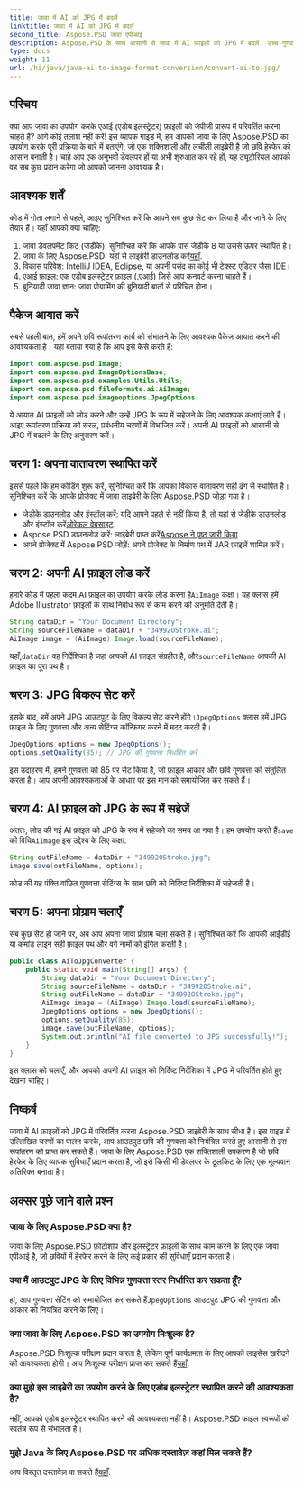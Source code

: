 ```yaml
---
title: जावा में AI को JPG में बदलें
linktitle: जावा में AI को JPG में बदलें
second_title: Aspose.PSD जावा एपीआई
description: Aspose.PSD के साथ आसानी से जावा में AI फ़ाइलों को JPG में बदलें। उच्च-गुणवत्ता वाली छवि रूपांतरण के लिए हमारी चरण-दर-चरण मार्गदर्शिका का पालन करें।
type: docs
weight: 11
url: /hi/java/java-ai-to-image-format-conversion/convert-ai-to-jpg/
---
```

## परिचय
क्या आप जावा का उपयोग करके एआई (एडोब इलस्ट्रेटर) फ़ाइलों को जेपीजी प्रारूप में परिवर्तित करना चाहते हैं? आगे कोई तलाश नहीं करें! इस व्यापक गाइड में, हम आपको जावा के लिए Aspose.PSD का उपयोग करके पूरी प्रक्रिया के बारे में बताएंगे, जो एक शक्तिशाली और लचीली लाइब्रेरी है जो छवि हेरफेर को आसान बनाती है। चाहे आप एक अनुभवी डेवलपर हों या अभी शुरुआत कर रहे हों, यह ट्यूटोरियल आपको वह सब कुछ प्रदान करेगा जो आपको जानना आवश्यक है।
## आवश्यक शर्तें
कोड में गोता लगाने से पहले, आइए सुनिश्चित करें कि आपने सब कुछ सेट कर लिया है और जाने के लिए तैयार हैं। यहाँ आपको क्या चाहिए:
1. जावा डेवलपमेंट किट (जेडीके): सुनिश्चित करें कि आपके पास जेडीके 8 या उससे ऊपर स्थापित है।
2.  जावा के लिए Aspose.PSD: यहां से लाइब्रेरी डाउनलोड करें[यहाँ](https://releases.aspose.com/psd/java/).
3. विकास परिवेश: IntelliJ IDEA, Eclipse, या अपनी पसंद का कोई भी टेक्स्ट एडिटर जैसा IDE।
4. एआई फ़ाइल: एक एडोब इलस्ट्रेटर फ़ाइल (.एआई) जिसे आप कनवर्ट करना चाहते हैं।
5. बुनियादी जावा ज्ञान: जावा प्रोग्रामिंग की बुनियादी बातों से परिचित होना।
## पैकेज आयात करें
सबसे पहली बात, हमें अपने छवि रूपांतरण कार्य को संभालने के लिए आवश्यक पैकेज आयात करने की आवश्यकता है। यहां बताया गया है कि आप इसे कैसे करते हैं:
```java
import com.aspose.psd.Image;
import com.aspose.psd.ImageOptionsBase;
import com.aspose.psd.examples.Utils.Utils;
import com.aspose.psd.fileformats.ai.AiImage;
import com.aspose.psd.imageoptions.JpegOptions;
```
ये आयात AI फ़ाइलों को लोड करने और उन्हें JPG के रूप में सहेजने के लिए आवश्यक कक्षाएं लाते हैं।
आइए रूपांतरण प्रक्रिया को सरल, प्रबंधनीय चरणों में विभाजित करें। अपनी AI फ़ाइलों को आसानी से JPG में बदलने के लिए अनुसरण करें।
## चरण 1: अपना वातावरण स्थापित करें
इससे पहले कि हम कोडिंग शुरू करें, सुनिश्चित करें कि आपका विकास वातावरण सही ढंग से स्थापित है। सुनिश्चित करें कि आपके प्रोजेक्ट में जावा लाइब्रेरी के लिए Aspose.PSD जोड़ा गया है।
-  जेडीके डाउनलोड और इंस्टॉल करें: यदि आपने पहले से नहीं किया है, तो यहां से जेडीके डाउनलोड और इंस्टॉल करें[ओरेकल वेबसाइट](https://www.oracle.com/java/technologies/javase-downloads.html).
-  Aspose.PSD डाउनलोड करें: लाइब्रेरी प्राप्त करें[Aspose ने पृष्ठ जारी किया](https://releases.aspose.com/psd/java/).
- अपने प्रोजेक्ट में Aspose.PSD जोड़ें: अपने प्रोजेक्ट के निर्माण पथ में JAR फ़ाइलें शामिल करें।
## चरण 2: अपनी AI फ़ाइल लोड करें
 हमारे कोड में पहला कदम AI फ़ाइल का उपयोग करके लोड करना है`AiImage` कक्षा। यह क्लास हमें Adobe Illustrator फ़ाइलों के साथ निर्बाध रूप से काम करने की अनुमति देती है।
```java
String dataDir = "Your Document Directory";
String sourceFileName = dataDir + "34992OStroke.ai";
AiImage image = (AiImage) Image.load(sourceFileName);
```
 यहाँ,`dataDir` वह निर्देशिका है जहां आपकी AI फ़ाइल संग्रहीत है, और`sourceFileName` आपकी AI फ़ाइल का पूरा पथ है।
## चरण 3: JPG विकल्प सेट करें
 इसके बाद, हमें अपने JPG आउटपुट के लिए विकल्प सेट करने होंगे।`JpegOptions` क्लास हमें JPG फ़ाइल के लिए गुणवत्ता और अन्य सेटिंग्स कॉन्फ़िगर करने में मदद करती है।
```java
JpegOptions options = new JpegOptions();
options.setQuality(85); // JPG की गुणवत्ता निर्धारित करें
```
इस उदाहरण में, हमने गुणवत्ता को 85 पर सेट किया है, जो फ़ाइल आकार और छवि गुणवत्ता को संतुलित करता है। आप अपनी आवश्यकताओं के आधार पर इस मान को समायोजित कर सकते हैं।
## चरण 4: AI फ़ाइल को JPG के रूप में सहेजें
 अंततः, लोड की गई AI फ़ाइल को JPG के रूप में सहेजने का समय आ गया है। हम उपयोग करते हैं`save` की विधि`AiImage` इस उद्देश्य के लिए कक्षा.
```java
String outFileName = dataDir + "34992OStroke.jpg";
image.save(outFileName, options);
```
कोड की यह पंक्ति वांछित गुणवत्ता सेटिंग्स के साथ छवि को निर्दिष्ट निर्देशिका में सहेजती है।
## चरण 5: अपना प्रोग्राम चलाएँ
सब कुछ सेट हो जाने पर, अब आप अपना जावा प्रोग्राम चला सकते हैं। सुनिश्चित करें कि आपकी आईडीई या कमांड लाइन सही फ़ाइल पथ और वर्ग नामों को इंगित करती है।
```java
public class AiToJpgConverter {
    public static void main(String[] args) {
        String dataDir = "Your Document Directory";
        String sourceFileName = dataDir + "34992OStroke.ai";
        String outFileName = dataDir + "34992OStroke.jpg";
        AiImage image = (AiImage) Image.load(sourceFileName);
        JpegOptions options = new JpegOptions();
        options.setQuality(85);
        image.save(outFileName, options);
        System.out.println("AI file converted to JPG successfully!");
    }
}
```
इस क्लास को चलाएँ, और आपको अपनी AI फ़ाइल को निर्दिष्ट निर्देशिका में JPG में परिवर्तित होते हुए देखना चाहिए।
## निष्कर्ष
जावा में AI फ़ाइलों को JPG में परिवर्तित करना Aspose.PSD लाइब्रेरी के साथ सीधा है। इस गाइड में उल्लिखित चरणों का पालन करके, आप आउटपुट छवि की गुणवत्ता को नियंत्रित करते हुए आसानी से इस रूपांतरण को प्राप्त कर सकते हैं। जावा के लिए Aspose.PSD एक शक्तिशाली उपकरण है जो छवि हेरफेर के लिए व्यापक सुविधाएँ प्रदान करता है, जो इसे किसी भी डेवलपर के टूलकिट के लिए एक मूल्यवान अतिरिक्त बनाता है।
## अक्सर पूछे जाने वाले प्रश्न
### जावा के लिए Aspose.PSD क्या है?
जावा के लिए Aspose.PSD फ़ोटोशॉप और इलस्ट्रेटर फ़ाइलों के साथ काम करने के लिए एक जावा एपीआई है, जो छवियों में हेरफेर करने के लिए कई प्रकार की सुविधाएँ प्रदान करता है।
### क्या मैं आउटपुट JPG के लिए विभिन्न गुणवत्ता स्तर निर्धारित कर सकता हूँ?
 हां, आप गुणवत्ता सेटिंग को समायोजित कर सकते हैं`JpegOptions` आउटपुट JPG की गुणवत्ता और आकार को नियंत्रित करने के लिए।
### क्या जावा के लिए Aspose.PSD का उपयोग निःशुल्क है?
Aspose.PSD निःशुल्क परीक्षण प्रदान करता है, लेकिन पूर्ण कार्यक्षमता के लिए आपको लाइसेंस खरीदने की आवश्यकता होगी। आप निःशुल्क परीक्षण प्राप्त कर सकते हैं[यहाँ](https://releases.aspose.com/).
### क्या मुझे इस लाइब्रेरी का उपयोग करने के लिए एडोब इलस्ट्रेटर स्थापित करने की आवश्यकता है?
नहीं, आपको एडोब इलस्ट्रेटर स्थापित करने की आवश्यकता नहीं है। Aspose.PSD फ़ाइल स्वरूपों को स्वतंत्र रूप से संभालता है।
### मुझे Java के लिए Aspose.PSD पर अधिक दस्तावेज़ कहां मिल सकते हैं?
 आप विस्तृत दस्तावेज़ पा सकते हैं[यहाँ](https://reference.aspose.com/psd/java/).